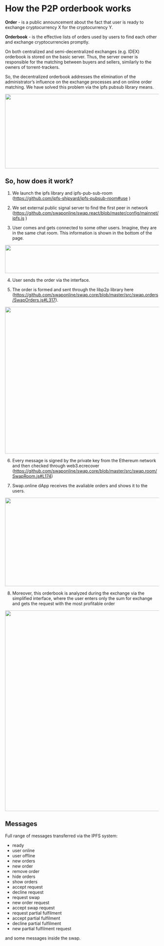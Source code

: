 # How the P2P orderbook works

**Order** - is a public announcement about the fact that user is ready to exchange cryptocurrency X for the cryptocurrency Y.

**Orderbook** - is the effective lists of orders used by users to find each other and exchange cryptocurrencies promptly.

On both centralized and semi-decentralized exchanges (e.g. IDEX) orderbook is stored on the basic server. Thus, the server owner is responsible for the matching between buyers and sellers, similarly to the owners of torrent-trackers.

So, the decentralized orderbook addresses the elimination of the administrator’s influence on the exchange processes and on online order matching.
We have solved this problem via the ipfs pubsub library means.

<img class="wp-image-5890 aligncenter" src="https://wiki.swap.online/wp-content/uploads/2019/05/Kartinka-1-alisa-i-bob.png" alt="" width="635" height="243" />


## So, how does it work?

1. We launch the ipfs library and ipfs-pub-sub-room (<a href="https://github.com/ipfs-shipyard/ipfs-pubsub-room#use">https://github.com/ipfs-shipyard/ipfs-pubsub-room#use</a> )

2. We set external public signal server to find the first peer in network (<a href="https://github.com/swaponline/swap.react/blob/master/config/mainnet/ipfs.js">https://github.com/swaponline/swap.react/blob/master/config/mainnet/ipfs.js</a> )

3. User comes and gets connected to some other users. Imagine, they are in the same chat room. This information is shown in the bottom of the page.

<img class="wp-image-5906 aligncenter" src="https://wiki.swap.online/wp-content/uploads/2019/05/Kartinka-2-peers-online.png" alt="" width="603" height="92" />

4. User sends the order via the interface.

5. The order is formed and sent through the libp2p library here (<a href="https://github.com/swaponline/swap.core/blob/master/src/swap.orders/SwapOrders.js#L317">https://github.com/swaponline/swap.core/blob/master/src/swap.orders/SwapOrders.js#L317</a>).

<img class="wp-image-5922 aligncenter" src="https://wiki.swap.online/wp-content/uploads/2019/05/Kartinka-3-room.png" alt="" width="648" height="479" />

6. Every message is signed by the private key from the Ethereum network and then checked through web3.ecrecover (<a href="https://github.com/swaponline/swap.core/blob/master/src/swap.room/SwapRoom.js#L174">https://github.com/swaponline/swap.core/blob/master/src/swap.room/SwapRoom.js#L174</a>)

7. Swap.online dApp receives the avaliable orders and shows it to the users.

<img class="wp-image-5938 aligncenter" src="https://wiki.swap.online/wp-content/uploads/2019/05/Kartinka-4-ordera.png" alt="" width="570" height="289" />

8. Moreover, this orderbook is analyzed during the exchange via the simplified interface, where the user enters only the sum for exchange and gets the request with the most profitable order

<img class="wp-image-5954 aligncenter" src="https://wiki.swap.online/wp-content/uploads/2019/05/Kartinka-5-gifka.gif" alt="" width="594" height="655" />


## Messages

Full range of messages transferred via the IPFS system:

- ready
- user online
- user offline
- new orders
- new order
- remove order
- hide orders
- show orders
- accept request
- decline request
- request swap
- new order request
- accept swap request
- request partial fulfilment
- accept partial fulfilment
- decline partial fulfilment
- new partial fulfilment request

and some messages inside the swap.